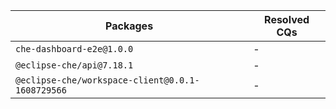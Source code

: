 | Packages | Resolved CQs |
| --- | --- |
| `che-dashboard-e2e@1.0.0` | - |
| `@eclipse-che/api@7.18.1` | - |
| `@eclipse-che/workspace-client@0.0.1-1608729566` | - |

